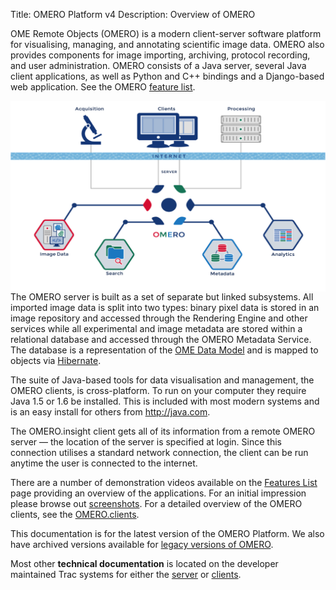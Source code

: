Title: OMERO Platform v4
Description: Overview of OMERO

OME Remote Objects (OMERO) is a modern client-server software platform for visualising, managing, and annotating scientific image data. OMERO also provides components for image importing, archiving, protocol recording, and user administration. OMERO consists of a Java server, several Java client applications, as well as Python and C++ bindings and a Django-based web application. See the OMERO [feature list](products/feature-list).

<img style="float:left; width: 550px" title="Omero System Overview" src="images/omero-overview.png"/>

The OMERO server is built as a set of separate but linked subsystems.  All imported image data is split into two types: binary pixel data is stored in an image repository and accessed through the Rendering Engine and other services while all experimental and image metadata are stored within a relational database and accessed through the OMERO Metadata Service. The database is a representation of the [OME Data Model](/site/support/file-formats) and is mapped to objects via [Hibernate](http://www.hibernate.org).

The suite of Java-based tools for data visualisation and management, the OMERO clients, is cross-platform. To run on your computer they require Java 1.5 or 1.6 be installed. This is included with most modern systems and is an easy install for others from <http://java.com>.

The OMERO.insight client gets all of its information from a remote OMERO server &mdash; the location of the server is specified at login. Since this connection utilises a standard network connection, the client can be run anytime the user is connected to the internet.

There are a number of demonstration videos available on the [Features List](products/feature-list) page providing an overview of the applications. For an initial impression please browse out [screenshots](screenshots).  For a detailed overview of the OMERO clients, see the [OMERO.clients](clients).

This documentation is for the latest version of the OMERO Platform. We also have archived versions available for [legacy versions of OMERO](/site/support/legacy/).

Most other **technical documentation** is located on the developer maintained Trac systems for either the [server](http://trac.openmicroscopy.org.uk/omero/) or [clients](http://trac.openmicroscopy.org.uk/shoola/).

